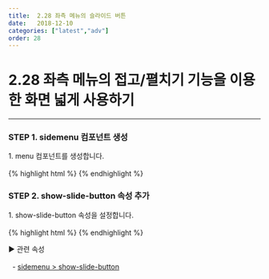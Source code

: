 ```yaml
---
title:  2.28 좌측 메뉴의 슬라이드 버튼
date:   2018-12-10
categories: ["latest","adv"]
order: 28
---
```


2.28 좌측 메뉴의 접고/펼치기 기능을 이용한 화면 넓게 사용하기
===

---

### STEP 1. sidemenu 컴포넌트 생성
<div>1. menu 컴포넌트를 생성합니다.</div>
<br>
{% highlight html %}
<sbux-sidemenu id="sbIdx1_1" name="sbIdx1_1" uitype="normal">
    <menu-item id="1" text="1">
        <menu-item id="1_1" text="1_1">
            <menu-item id="1_1_1" text="1_1_1"></menu-item>
            <menu-item id="1_1_2" text="1_1_2"></menu-item>
        </menu-item>
    </menu-item>
    <menu-item id="2" text="2" >
        <menu-item id="2_1" text="2_1">
            <menu-item id="2_1_1" text="2_1_1"></menu-item>
        </menu-item>
    </menu-item>
</sbux-sidemenu>
{% endhighlight %}

### STEP 2. show-slide-button 속성 추가
<div>1. show-slide-button 속성을 설정합니다.</div>
<br>
{% highlight html %}
<sbux-sidemenu id="sbIdx1_1" name="sbIdx1_1" uitype="normal" show-slide-button="true">
    <menu-item id="1" text="1">
        <menu-item id="1_1" text="1_1">
            <menu-item id="1_1_1" text="1_1_1"></menu-item>
            <menu-item id="1_1_2" text="1_1_2"></menu-item>
        </menu-item>
    </menu-item>
    <menu-item id="2" text="2" >
        <menu-item id="2_1" text="2_1">
            <menu-item id="2_1_1" text="2_1_1"></menu-item>
        </menu-item>
    </menu-item>
</sbux-sidemenu>
{% endhighlight %}

<sbux-tabs id="explainTab" name="explainTab" uitype="normal" title-target-id-array="exTab1" 
           title-text-array="설명">
</sbux-tabs>
<div class="tab-content">
    <div id="exTab1">
        ▶ 관련 속성<br><br>
        &nbsp;&nbsp;- <a href="https://softbowllab.github.io/sbux/attribute/latest/sidemenu.showslidebutton#sidemenu" target="_blank">sidemenu > show-slide-button</a><br>
    </div>
</div>